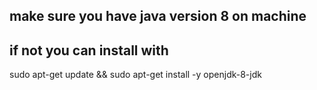 ## make sure you have java version 8 on machine
## if not you can install with
sudo apt-get update && sudo apt-get install -y openjdk-8-jdk

